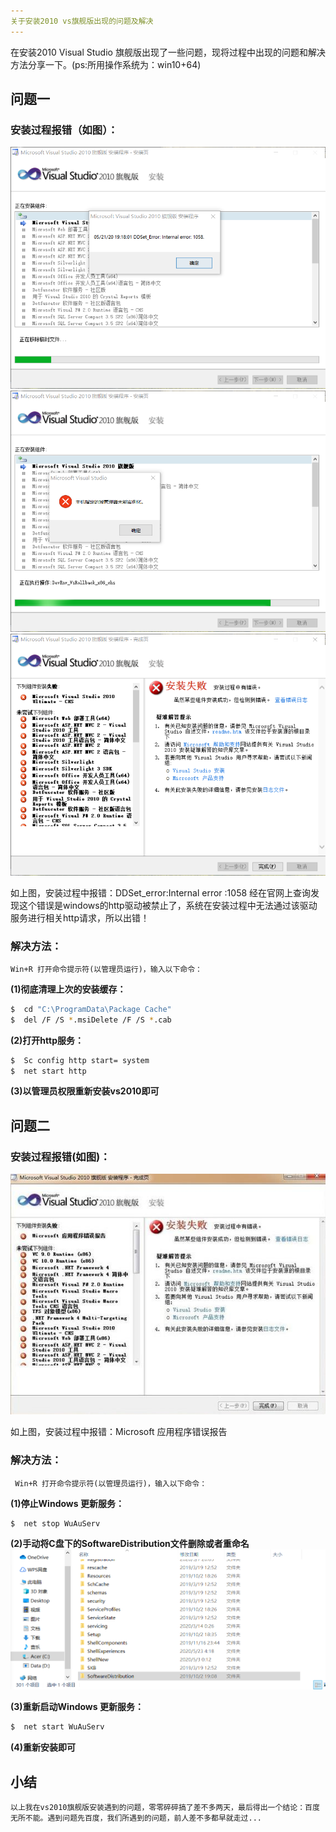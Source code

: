 ```yaml
---
关于安装2010 vs旗舰版出现的问题及解决
---
```

<p>在安装2010 Visual Studio 旗舰版出现了一些问题，现将过程中出现的问题和解决方法分享一下。(ps:所用操作系统为：win10+64)
</p>

## 问题一
### 安装过程报错（如图）：
![tip](./images/a_1.png) ![tip](./images/a_2.png) ![tip](./images/a_3.png) 

如上图，安装过程中报错：DDSet_error:Internal error :1058 
经在官网上查询发现这个错误是windows的http驱动被禁止了，系统在安装过程中无法通过该驱动服务进行相关http请求，所以出错！

### 解决方法：
    Win+R 打开命令提示符(以管理员运行)，输入以下命令：
**(1)彻底清理上次的安装缓存：**
```bash
$  cd "C:\ProgramData\Package Cache"
$  del /F /S *.msiDelete /F /S *.cab
```
**(2)打开http服务：**
```bash
$  Sc config http start= system
$  net start http
```
**(3)以管理员权限重新安装vs2010即可**

## 问题二
### 安装过程报错(如图)：
![tip](./images/a_4.jpg)

如上图，安装过程中报错：Microsoft 应用程序错误报告

### 解决方法：
     Win+R 打开命令提示符(以管理员运行)，输入以下命令：
**(1)停止Windows 更新服务：**
```bash
$  net stop WuAuServ
```
**(2)手动将C盘下的SoftwareDistribution文件删除或者重命名**
![tip](./images/a_5.png)

**(3)重新启动Windows 更新服务：**
```bash
$  net start WuAuServ 
```
**(4)重新安装即可**

## 小结
    以上我在vs2010旗舰版安装遇到的问题，零零碎碎搞了差不多两天，最后得出一个结论：百度无所不能。遇到问题先百度，我们所遇到的问题，前人差不多都早就走过...





